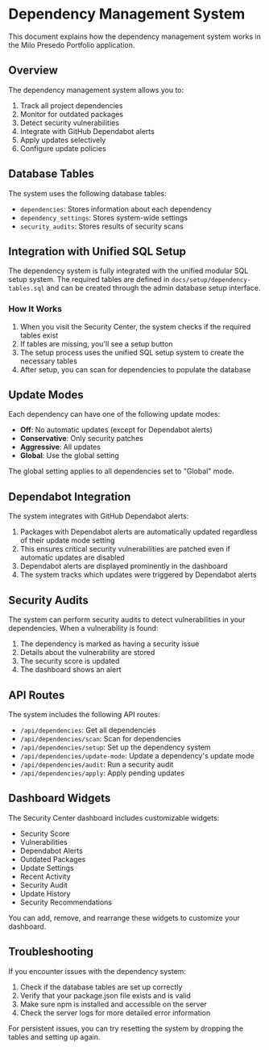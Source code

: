 # Dependency Management System

This document explains how the dependency management system works in the Milo Presedo Portfolio application.

## Overview

The dependency management system allows you to:

1. Track all project dependencies
2. Monitor for outdated packages
3. Detect security vulnerabilities
4. Integrate with GitHub Dependabot alerts
5. Apply updates selectively
6. Configure update policies

## Database Tables

The system uses the following database tables:

- `dependencies`: Stores information about each dependency
- `dependency_settings`: Stores system-wide settings
- `security_audits`: Stores results of security scans

## Integration with Unified SQL Setup

The dependency system is fully integrated with the unified modular SQL setup system. The required tables are defined in `docs/setup/dependency-tables.sql` and can be created through the admin database setup interface.

### How It Works

1. When you visit the Security Center, the system checks if the required tables exist
2. If tables are missing, you'll see a setup button
3. The setup process uses the unified SQL setup system to create the necessary tables
4. After setup, you can scan for dependencies to populate the database

## Update Modes

Each dependency can have one of the following update modes:

- **Off**: No automatic updates (except for Dependabot alerts)
- **Conservative**: Only security patches
- **Aggressive**: All updates
- **Global**: Use the global setting

The global setting applies to all dependencies set to "Global" mode.

## Dependabot Integration

The system integrates with GitHub Dependabot alerts:

1. Packages with Dependabot alerts are automatically updated regardless of their update mode setting
2. This ensures critical security vulnerabilities are patched even if automatic updates are disabled
3. Dependabot alerts are displayed prominently in the dashboard
4. The system tracks which updates were triggered by Dependabot alerts

## Security Audits

The system can perform security audits to detect vulnerabilities in your dependencies. When a vulnerability is found:

1. The dependency is marked as having a security issue
2. Details about the vulnerability are stored
3. The security score is updated
4. The dashboard shows an alert

## API Routes

The system includes the following API routes:

- `/api/dependencies`: Get all dependencies
- `/api/dependencies/scan`: Scan for dependencies
- `/api/dependencies/setup`: Set up the dependency system
- `/api/dependencies/update-mode`: Update a dependency's update mode
- `/api/dependencies/audit`: Run a security audit
- `/api/dependencies/apply`: Apply pending updates

## Dashboard Widgets

The Security Center dashboard includes customizable widgets:

- Security Score
- Vulnerabilities
- Dependabot Alerts
- Outdated Packages
- Update Settings
- Recent Activity
- Security Audit
- Update History
- Security Recommendations

You can add, remove, and rearrange these widgets to customize your dashboard.

## Troubleshooting

If you encounter issues with the dependency system:

1. Check if the database tables are set up correctly
2. Verify that your package.json file exists and is valid
3. Make sure npm is installed and accessible on the server
4. Check the server logs for more detailed error information

For persistent issues, you can try resetting the system by dropping the tables and setting up again.
